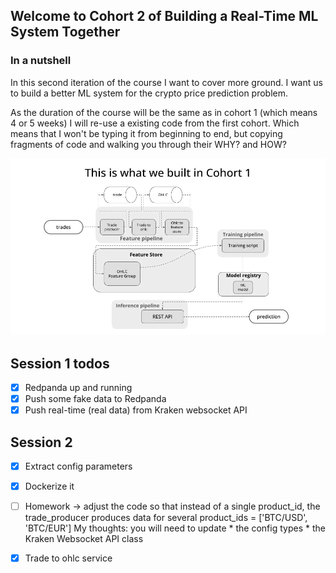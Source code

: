 ## Welcome to Cohort 2 of Building a Real-Time ML System Together

### In a nutshell

In this second iteration of the course I want to cover more ground. I want us to build a better
ML system for the crypto price prediction problem.

As the duration of the course will be the same as in cohort 1 (which means 4 or 5 weeks) I will re-use
a existing code from the first cohort. Which means that I won't be typing it from beginning to end, but copying fragments of code and walking you through their WHY? and HOW?

<div align="center">
    <img src="./media/ml_system_cohort_2.gif" width='750' />
</div>


## Session 1 todos


- [x] Redpanda up and running
- [x] Push some fake data to Redpanda
- [x] Push real-time (real data) from Kraken websocket API

## Session 2

- [x] Extract config parameters
- [x] Dockerize it
- [ ] Homework -> adjust the code so that instead of a single product_id, the trade_producer
produces data for several product_ids = ['BTC/USD', 'BTC/EUR']
    My thoughts: you will need to update
        * the config types
        * the Kraken Websocket API class


- [x] Trade to ohlc service
